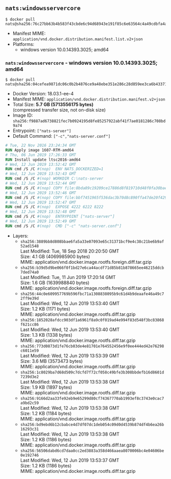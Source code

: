 ## `nats:windowsservercore`

```console
$ docker pull nats@sha256:76c27bb63b4b583f43cbde6c94d68943e191f85c6e63564c4a49cdbfa4a56ae2
```

-	Manifest MIME: `application/vnd.docker.distribution.manifest.list.v2+json`
-	Platforms:
	-	windows version 10.0.14393.3025; amd64

### `nats:windowsservercore` - windows version 10.0.14393.3025; amd64

```console
$ docker pull nats@sha256:04cefea9871dc06c0b2b4876ce9a48ebe351e286c28d859ee3ca6b43371a4e77
```

-	Docker Version: 18.03.1-ee-4
-	Manifest MIME: `application/vnd.docker.distribution.manifest.v2+json`
-	Total Size: **5.7 GB (5713556175 bytes)**  
	(compressed transfer size, not on-disk size)
-	Image ID: `sha256:f9887ad6738821fec7b0924195d8fe85257922abf41f7ae0181286c708bd9a74`
-	Entrypoint: `["nats-server"]`
-	Default Command: `["-c","nats-server.conf"]`

```dockerfile
# Tue, 22 Nov 2016 23:24:34 GMT
RUN Apply image 1607-RTM-amd64
# Thu, 06 Jun 2019 17:26:33 GMT
RUN Install update ltsc2016-amd64
# Wed, 12 Jun 2019 13:52:42 GMT
RUN cmd /S /C #(nop)  ENV NATS_DOCKERIZED=1
# Wed, 12 Jun 2019 13:52:43 GMT
RUN cmd /S /C #(nop) WORKDIR C:\nats-server
# Wed, 12 Jun 2019 13:52:44 GMT
RUN cmd /S /C #(nop) COPY file:8bda89c19209ce17886d8f819710d48f0fa30bae2ca05800ddb6f858346a4bd3 in nats-server.exe 
# Wed, 12 Jun 2019 13:52:46 GMT
RUN cmd /S /C #(nop) COPY file:bbf7451965f536dac3b70d8c890ffa47de20f4293b62aa28cb0cd84498d5e7dc in nats-server.conf 
# Wed, 12 Jun 2019 13:52:47 GMT
RUN cmd /S /C #(nop)  EXPOSE 4222 6222 8222
# Wed, 12 Jun 2019 13:52:48 GMT
RUN cmd /S /C #(nop)  ENTRYPOINT ["nats-server"]
# Wed, 12 Jun 2019 13:52:49 GMT
RUN cmd /S /C #(nop)  CMD ["-c" "nats-server.conf"]
```

-	Layers:
	-	`sha256:3889bb8d808bbae6fa5a33e07093e65c31371bcf9e4c38c21be6b9af52ad1548`  
		Last Modified: Tue, 18 Sep 2018 20:20:50 GMT  
		Size: 4.1 GB (4069985900 bytes)  
		MIME: application/vnd.docker.image.rootfs.foreign.diff.tar.gzip
	-	`sha256:b39d5d9be066f0f1bd27e6ca44acdf71d85b81b878665ee46215ddcb7ded74a0`  
		Last Modified: Tue, 11 Jun 2019 17:20:14 GMT  
		Size: 1.6 GB (1639988840 bytes)  
		MIME: application/vnd.docker.image.rootfs.foreign.diff.tar.gzip
	-	`sha256:44c0e609957769b596fbc71a1308838095b9c61d4b9deaafe46a49c72ff9e39d`  
		Last Modified: Wed, 12 Jun 2019 13:53:40 GMT  
		Size: 1.2 KB (1171 bytes)  
		MIME: application/vnd.docker.image.rootfs.diff.tar.gzip
	-	`sha256:1852028afdcc903df1a6961f8a9c0f019ad4e994f83d548f3bc83868f621cc86`  
		Last Modified: Wed, 12 Jun 2019 13:53:40 GMT  
		Size: 1.3 KB (1338 bytes)  
		MIME: application/vnd.docker.image.rootfs.diff.tar.gzip
	-	`sha256:773d0873d1fe76cb03de4e81701e764552456e9f0ee444ed42e76298c6011e59`  
		Last Modified: Wed, 12 Jun 2019 13:53:39 GMT  
		Size: 3.6 MB (3573473 bytes)  
		MIME: application/vnd.docker.image.rootfs.diff.tar.gzip
	-	`sha256:1c8029ba7d68d509c7dcfd7f72cf058c49bfe3b308bbdefb16d8601d7239d3e2`  
		Last Modified: Wed, 12 Jun 2019 13:53:38 GMT  
		Size: 1.9 KB (1897 bytes)  
		MIME: application/vnd.docker.image.rootfs.diff.tar.gzip
	-	`sha256:9166d2aa33fe92eb9e65299d80cf74367770ab1993ef8c3743e0cac7a9bd2c59`  
		Last Modified: Wed, 12 Jun 2019 13:53:38 GMT  
		Size: 1.2 KB (1184 bytes)  
		MIME: application/vnd.docker.image.rootfs.diff.tar.gzip
	-	`sha256:bd9ebd6b12cbabce4d7df07dc1deb054c09d0d4539b874df4b6ea26b16293c31`  
		Last Modified: Wed, 12 Jun 2019 13:53:38 GMT  
		Size: 1.2 KB (1186 bytes)  
		MIME: application/vnd.docker.image.rootfs.diff.tar.gzip
	-	`sha256:56506dabd6cd7daa0cc2ed3883a358d466aaea8070006bc4e04606be0e192746`  
		Last Modified: Wed, 12 Jun 2019 13:53:37 GMT  
		Size: 1.2 KB (1186 bytes)  
		MIME: application/vnd.docker.image.rootfs.diff.tar.gzip
